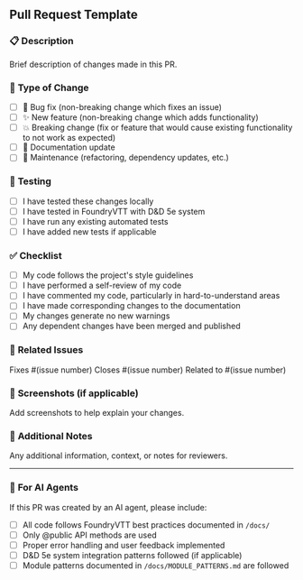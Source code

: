 ## Pull Request Template

### 📋 **Description**

Brief description of changes made in this PR.

### 🎯 **Type of Change**

- [ ] 🐛 Bug fix (non-breaking change which fixes an issue)
- [ ] ✨ New feature (non-breaking change which adds functionality)
- [ ] 💥 Breaking change (fix or feature that would cause existing functionality to not work as expected)
- [ ] 📝 Documentation update
- [ ] 🔧 Maintenance (refactoring, dependency updates, etc.)

### 🧪 **Testing**

- [ ] I have tested these changes locally
- [ ] I have tested in FoundryVTT with D&D 5e system
- [ ] I have run any existing automated tests
- [ ] I have added new tests if applicable

### ✅ **Checklist**

- [ ] My code follows the project's style guidelines
- [ ] I have performed a self-review of my code
- [ ] I have commented my code, particularly in hard-to-understand areas
- [ ] I have made corresponding changes to the documentation
- [ ] My changes generate no new warnings
- [ ] Any dependent changes have been merged and published

### 🔗 **Related Issues**

Fixes #(issue number)
Closes #(issue number)
Related to #(issue number)

### 📸 **Screenshots** (if applicable)

Add screenshots to help explain your changes.

### 📝 **Additional Notes**

Any additional information, context, or notes for reviewers.

---

### 🤖 **For AI Agents**

If this PR was created by an AI agent, please include:

- [ ] All code follows FoundryVTT best practices documented in `/docs/`
- [ ] Only @public API methods are used
- [ ] Proper error handling and user feedback implemented
- [ ] D&D 5e system integration patterns followed (if applicable)
- [ ] Module patterns documented in `/docs/MODULE_PATTERNS.md` are followed
